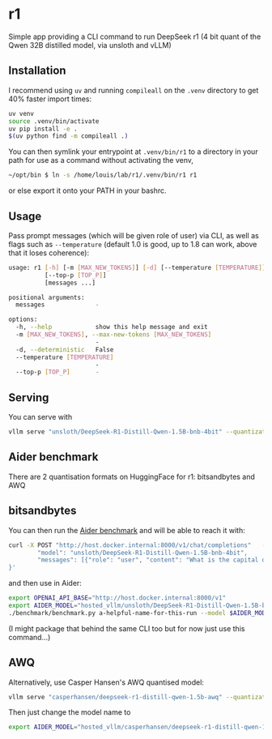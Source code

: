 # r1

Simple app providing a CLI command to run DeepSeek r1 (4 bit quant of the Qwen 32B distilled model,
via unsloth and vLLM)

## Installation

I recommend using `uv` and running `compileall` on the `.venv` directory to get 40% faster import times:

```sh
uv venv
source .venv/bin/activate
uv pip install -e .
$(uv python find -m compileall .)
``` 

You can then symlink your entrypoint at `.venv/bin/r1` to a directory in your path for use as a command without activating the venv,

```sh
~/opt/bin $ ln -s /home/louis/lab/r1/.venv/bin/r1 r1
```

or else export it onto your PATH in your bashrc.

## Usage

Pass prompt messages (which will be given role of user) via CLI, as well as flags such as
`--temperature` (default 1.0 is good, up to 1.8 can work, above that it loses coherence):

```sh
usage: r1 [-h] [-m [MAX_NEW_TOKENS]] [-d] [--temperature [TEMPERATURE]]
          [--top-p [TOP_P]]
          [messages ...]

positional arguments:
  messages              -

options:
  -h, --help            show this help message and exit
  -m [MAX_NEW_TOKENS], --max-new-tokens [MAX_NEW_TOKENS]
                        -
  -d, --deterministic   False
  --temperature [TEMPERATURE]
                        -
  --top-p [TOP_P]       -
```

## Serving

You can serve with

```sh
vllm serve "unsloth/DeepSeek-R1-Distill-Qwen-1.5B-bnb-4bit" --quantization bitsandbytes --load-format bitsandbytes
```

## Aider benchmark

There are 2 quantisation formats on HuggingFace for r1: bitsandbytes and AWQ

## bitsandbytes

You can then run the [Aider benchmark](https://github.com/Aider-AI/aider/blob/main/benchmark/README.md)
and will be able to reach it with:

```sh
curl -X POST "http://host.docker.internal:8000/v1/chat/completions"   -H "Content-Type: application/json"     --data '{
        "model": "unsloth/DeepSeek-R1-Distill-Qwen-1.5B-bnb-4bit",
        "messages": [{"role": "user", "content": "What is the capital of France?"}]
}'
```

and then use in Aider:

```sh
export OPENAI_API_BASE="http://host.docker.internal:8000/v1"
export AIDER_MODEL="hosted_vllm/unsloth/DeepSeek-R1-Distill-Qwen-1.5B-bnb-4bit"
./benchmark/benchmark.py a-helpful-name-for-this-run --model $AIDER_MODEL --edit-format whole --threads 10 --exercises-dir polyglot-benchmark
```

(I might package that behind the same CLI too but for now just use this command...)

## AWQ

Alternatively, use Casper Hansen's AWQ quantised model:

```sh
vllm serve "casperhansen/deepseek-r1-distill-qwen-1.5b-awq" --quantization awq --dtype half
```

Then just change the model name to 

```sh
export AIDER_MODEL="hosted_vllm/casperhansen/deepseek-r1-distill-qwen-1.5b-awq"
```
